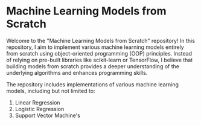 # Machine Learning Models from Scratch

Welcome to the "Machine Learning Models from Scratch" repository! In this repository, I aim to implement various machine learning models entirely from scratch using object-oriented programming (OOP) principles. Instead of relying on pre-built libraries like scikit-learn or TensorFlow, I believe that building models from scratch provides a deeper understanding of the underlying algorithms and enhances programming skills.

The repository includes implementations of various machine learning models, including but not limited to:
1. Linear Regression
2. Logistic Regression
3. Support Vector Machine's
